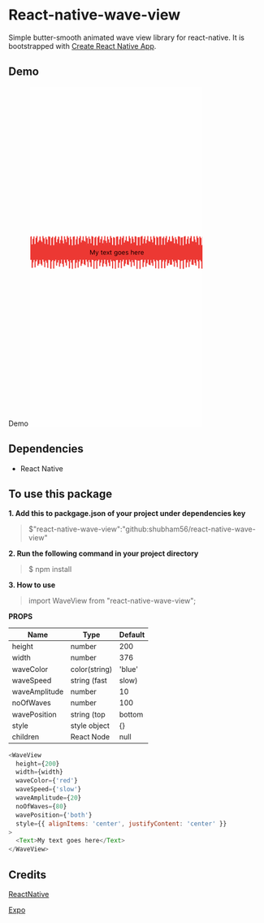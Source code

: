 # React-native-wave-view

Simple butter-smooth animated wave view library for react-native.
It is bootstrapped with [Create React Native App](https://github.com/react-community/create-react-native-app).

## Demo

Demo
![Preview](screenshot/waveView.gif)

## Dependencies

- React Native

## To use this package

**1. Add this to packgage.json of your project under dependencies key**

> $"react-native-wave-view":"github:shubham56/react-native-wave-view"

**2. Run the following command in your project directory**

> $ npm install

**3. How to use**

> import WaveView from "react-native-wave-view";

**PROPS**

| Name          | Type          | Default |
| ------------- | ------------- | ------- |
| height        | number        | 200     |
| width         | number        | 376     |
| waveColor     | color(string) | 'blue'  |
| waveSpeed     | string (fast  | slow)   | number(ms) | 'slow' |
| waveAmplitude | number        | 10      |
| noOfWaves     | number        | 100     |
| wavePosition  | string (top   | bottom  | both) | both |
| style         | style object  | {}      |
| children      | React Node    | null    |

```javascript
<WaveView
  height={200}
  width={width}
  waveColor={'red'}
  waveSpeed={'slow'}
  waveAmplitude={20}
  noOfWaves={80}
  wavePosition={'both'}
  style={{ alignItems: 'center', justifyContent: 'center' }}
>
  <Text>My text goes here</Text>
</WaveView>
```

## Credits

[ReactNative](https://facebook.github.io/react-native/)

[Expo](https://expo.io)
